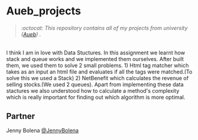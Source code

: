 # Aueb_projects
> ###### :octocat: This repository contains all of my projects from university ([Aueb](https://www.aueb.gr/)) .

I think I am in love with Data Stuctures. In this assignment we learnt how stack and queue works and we implemented them ourselves. 
After built them, we used them to solve 2 small problems. 1) Html tag matcher which takes as an input an html file and evaluates if all the tags were matched.(To solve this we used a Stack) 2) NetBenefit which calculates the revenue of selling stocks.(We used 2 queues).
Apart from implementing these data stactures we also understood how to calculate a method's complexity which is really important for finding out which algorithm is more optimal.


## Partner
Jenny Bolena [@JennyBolena](https://github.com/jennybolena)
